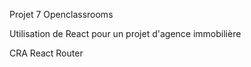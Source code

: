 Projet 7 Openclassrooms

Utilisation de React pour un projet d'agence immobilière

CRA 
React Router
